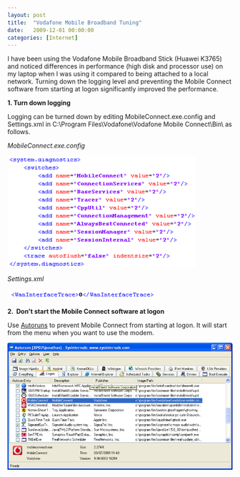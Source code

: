 ```yaml
---
layout: post
title:  "Vodafone Mobile Broadband Tuning"
date:   2009-12-01 00:00:00
categories: [Internet]
---
```


I have been using the Vodafone Mobile Broadband Stick (Huawei K3765) and noticed differences in performance (high disk and processor use) on my laptop when I was using it compared to being attached to a local network. Turning down the logging level and preventing the Mobile Connect software from starting at logon significantly improved the performance.

**1. Turn down logging**

Logging can be turned down by editing MobileConnect.exe.config and Settings.xml in C:\Program Files\Vodafone\Vodafone Mobile Connect\Bin\ as follows.

*MobileConnect.exe.config*

![](/assets/blog/vodafone-mobile-broadband-tuning/mobileconnect-exe-config.png "MobileConnect.exe.config")

*Settings.xml*

![](/assets/blog/vodafone-mobile-broadband-tuning/settings-xml.png "Settings.xml")

**2.  Don't start the Mobile Connect software at logon**

Use <a href="http://technet.microsoft.com/en-us/sysinternals/bb963902.aspx">Autoruns</a> to prevent Mobile Connect from starting at logon. It will start from the menu when you want to use the modem.

![](/assets/blog/vodafone-mobile-broadband-tuning/autorunsmobileconnect.png)
